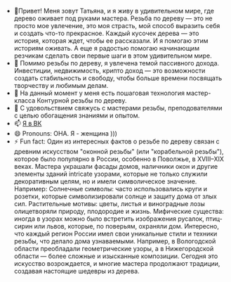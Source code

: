 - 👋Привет! Меня зовут Татьяна, и я живу в удивительном мире, где дерево оживает под руками мастера. Резьба по дереву — это не просто мое увлечение, это моя страсть, мой способ выразить себя и создать что-то прекрасное. Каждый кусочек дерева — это история, которая ждет, чтобы ее рассказали. И я помогаю этим историям оживать. А еще я радостью помогаю начинающим резчикам сделать свои первые шаги в этом удивительном мире. 
- 👀 Помимо резьбы по дереву, я увлечена темой пассивного дохода. Инвестиции, недвижимость, крипто доход — это возможности создать стабильность и свободу, чтобы больше времени посвящать творчеству и любимым делам.
- 🌱 На данный момент у меня есть пошаговая технология мастер-класса Контурной резьбы по дереву.
- 💞️ С удовольствием свяжусь с мастерами резьбы, преподователями с целью обогащения знаниями и опытом.
- 📫 [Я в ВК ](https://vk.com/id61474459)
- 😄 Pronouns: ОНА. Я - женщина )))
- ⚡ Fun fact: Один из интересных фактов о резьбе по дереву связан с древним искусством "оконной резьбы" (или "корабельной резьбы"), которое было популярно в России, особенно в Поволжье, в XVIII–XIX веках. Мастера украшали фасады домов, наличники окон и другие элементы зданий intricate узорами, которые не только служили декоративным целям, но и имели символическое значение. Например:
Солнечные символы: часто использовались круги и розетки, которые символизировали солнце и защиту дома от злых сил.
Растительные мотивы: цветы, листья и виноградные лозы олицетворяли природу, плодородие и жизнь.
Мифические существа: иногда в узорах можно было встретить изображения русалок, птиц-сирин или львов, которые, по поверьям, охраняли дом.
Интересно, что каждый регион России имел свои уникальные стили и техники резьбы, что делало дома узнаваемыми. Например, в Вологодской области преобладали геометрические узоры, а в Нижегородской области — более сложные и изысканные композиции.
Сегодня это искусство возрождается, и многие мастера продолжают традиции, создавая настоящие шедевры из дерева.

<!---
Tannik-vip/Tannik-vip is a ✨ special ✨ repository because its `README.md` (this file) appears on your GitHub profile.
You can click the Preview link to take a look at your changes.
--->
